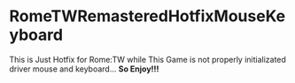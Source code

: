 # RomeTWRemasteredHotfixMouseKeyboard

This is Just Hotfix for Rome:TW while This Game is not properly initializated driver mouse and keyboard...  **So Enjoy!!!**
